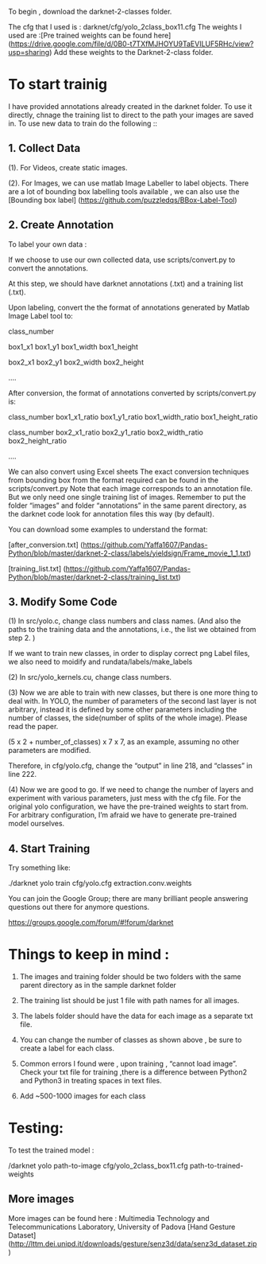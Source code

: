 To begin , download the darknet-2-classes folder. 

The cfg that I used is : darknet/cfg/yolo_2class_box11.cfg
The weights I used are :[Pre trained weights can be found here] (https://drive.google.com/file/d/0B0-t7TXfMJHOYU9TaEVILUF5RHc/view?usp=sharing)
Add these weights to the Darknet-2-class folder. 
 

# To start trainig 

I have provided annotations already created in the darknet folder. To use it directly,  chnage the training list to direct to the path your images are saved in. 
To use new data to train do the following :: 

## 1. Collect Data 

(1). For Videos, create static images.

(2). For Images, we can use matlab Image Labeller to label objects. There are a lot of bounding box labelling tools available , we can also use the [Bounding box label] (https://github.com/puzzledqs/BBox-Label-Tool)

## 2. Create Annotation 
 
To label your own data : 

 If we choose to use our own collected data, use scripts/convert.py to convert the annotations.

At this step, we should have darknet annotations (.txt) and a training list (.txt).

Upon labeling, convert the the format of annotations generated by Matlab Image Label tool  to:

 class_number

 box1_x1 box1_y1 box1_width box1_height

 box2_x1 box2_y1 box2_width box2_height

….


 After conversion, the format of annotations converted by scripts/convert.py is:

 class_number box1_x1_ratio box1_y1_ratio box1_width_ratio box1_height_ratio

 class_number box2_x1_ratio box2_y1_ratio box2_width_ratio box2_height_ratio

  ….

We can also convert using Excel sheets
 The exact conversion techniques from bounding box from the format required can be found in the scripts/convert.py
 Note that each image corresponds to an annotation file. But we only need one single training list of images. Remember to put the folder  “images” and folder “annotations” in the same parent directory, as the darknet code look for annotation files this way (by default).

You can download some examples to understand the format:

[after_conversion.txt] (https://github.com/Yaffa1607/Pandas-Python/blob/master/darknet-2-class/labels/yieldsign/Frame_movie_1_1.txt)

[training_list.txt] (https://github.com/Yaffa1607/Pandas-Python/blob/master/darknet-2-class/training_list.txt)



## 3. Modify Some Code

(1) In src/yolo.c, change class numbers and class names. (And also the paths to the training data and the annotations, i.e., the list we obtained from step 2. )

If we want to train new classes, in order to display correct png Label files, we also need to moidify and rundata/labels/make_labels

(2) In src/yolo_kernels.cu, change class numbers.

(3) Now we are able to train with new classes, but there is one more thing to deal with. In YOLO, the number of parameters of the second last layer is not arbitrary, instead it is defined by some other parameters including the number of classes, the side(number of splits of the whole image). Please read the paper.

(5 x 2 + number_of_classes) x 7 x 7, as an example, assuming no other parameters are modified.

Therefore, in cfg/yolo.cfg, change the “output” in line 218, and “classes” in line 222.

(4) Now we are good to go. If we need to change the number of layers and experiment with various parameters, just mess with the cfg file. For the original yolo configuration, we have the pre-trained weights to start from. For arbitrary configuration, I’m afraid we have to generate pre-trained model ourselves.


## 4. Start Training

Try something like:

./darknet yolo train cfg/yolo.cfg extraction.conv.weights

You can join the  Google Group; there are many brilliant people answering questions out there for anymore questions. 

https://groups.google.com/forum/#!forum/darknet



# Things to keep in mind : 

1. The images and training folder should be two folders with the same parent directory as in the sample darknet folder

2. The training list should be just 1 file with  path names for all images. 

3. The labels folder should have the data for each image as a separate txt file. 

4. You can change the number of  classes as shown above , be sure to create a label for each class. 

5. Common errors I found were , upon training , “cannot load image”. Check your txt file for training ,there is a difference between Python2 and Python3 in treating spaces in text files.

6. Add ~500-1000 images for each class


# Testing: 
To test the trained model :


/darknet yolo path-to-image  cfg/yolo_2class_box11.cfg  path-to-trained-weights 





## More images
More images can be found here : Multimedia Technology and Telecommunications Laboratory, University of Padova
[Hand Gesture Dataset] (http://lttm.dei.unipd.it/downloads/gesture/senz3d/data/senz3d_dataset.zip)

